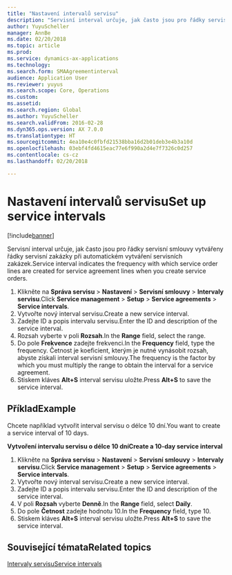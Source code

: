 ```yaml
---
title: "Nastavení intervalů servisu"
description: "Servisní interval určuje, jak často jsou pro řádky servisní smlouvy vytvářeny řádky servisní zakázky při automatickém vytváření servisních zakázek."
author: YuyuScheller
manager: AnnBe
ms.date: 02/20/2018
ms.topic: article
ms.prod: 
ms.service: dynamics-ax-applications
ms.technology: 
ms.search.form: SMAAgreementinterval
audience: Application User
ms.reviewer: yuyus
ms.search.scope: Core, Operations
ms.custom: 
ms.assetid: 
ms.search.region: Global
ms.author: YuyuScheller
ms.search.validFrom: 2016-02-28
ms.dyn365.ops.version: AX 7.0.0
ms.translationtype: HT
ms.sourcegitcommit: 4ea10e4c0fbfd21538bba16d2b01deb3e4b3a10d
ms.openlocfilehash: 03ebf4fd4615eac77e6f990a2d4e7f7326c0d257
ms.contentlocale: cs-cz
ms.lasthandoff: 02/20/2018

---
```


# <a name="set-up-service-intervals"></a><span data-ttu-id="7a5c8-103">Nastavení intervalů servisu</span><span class="sxs-lookup"><span data-stu-id="7a5c8-103">Set up service intervals</span></span>  

[!include[banner](../includes/banner.md)]

<span data-ttu-id="7a5c8-104">Servisní interval určuje, jak často jsou pro řádky servisní smlouvy vytvářeny řádky servisní zakázky při automatickém vytváření servisních zakázek.</span><span class="sxs-lookup"><span data-stu-id="7a5c8-104">Service interval indicates the frequency with which service order lines are created for service agreement lines when you create service orders.</span></span>

1. <span data-ttu-id="7a5c8-105">Klikněte na **Správa servisu** \> **Nastavení** \> **Servisní smlouvy** \> **Intervaly servisu**.</span><span class="sxs-lookup"><span data-stu-id="7a5c8-105">Click **Service management** \> **Setup** \> **Service agreements** \> **Service intervals**.</span></span>
2. <span data-ttu-id="7a5c8-106">Vytvořte nový interval servisu.</span><span class="sxs-lookup"><span data-stu-id="7a5c8-106">Create a new service interval.</span></span>
3. <span data-ttu-id="7a5c8-107">Zadejte ID a popis intervalu servisu.</span><span class="sxs-lookup"><span data-stu-id="7a5c8-107">Enter the ID and description of the service interval.</span></span>
4. <span data-ttu-id="7a5c8-108">Rozsah vyberte v poli **Rozsah**.</span><span class="sxs-lookup"><span data-stu-id="7a5c8-108">In the **Range** field, select the range.</span></span>
5. <span data-ttu-id="7a5c8-109">Do pole **Frekvence** zadejte frekvenci.</span><span class="sxs-lookup"><span data-stu-id="7a5c8-109">In the **Frequency** field, type the frequency.</span></span> <span data-ttu-id="7a5c8-110">Četnost je koeficient, kterým je nutné vynásobit rozsah, abyste získali interval servisní smlouvy.</span><span class="sxs-lookup"><span data-stu-id="7a5c8-110">The frequency is the factor by which you must multiply the range to obtain the interval for a service agreement.</span></span>
6. <span data-ttu-id="7a5c8-111">Stiskem kláves **Alt+S** interval servisu uložte.</span><span class="sxs-lookup"><span data-stu-id="7a5c8-111">Press **Alt+S** to save the service interval.</span></span>

## <a name="example"></a><span data-ttu-id="7a5c8-112">Příklad</span><span class="sxs-lookup"><span data-stu-id="7a5c8-112">Example</span></span>

<span data-ttu-id="7a5c8-113">Chcete například vytvořit interval servisu o délce 10 dní.</span><span class="sxs-lookup"><span data-stu-id="7a5c8-113">You want to create a service interval of 10 days.</span></span>

<span data-ttu-id="7a5c8-114">**Vytvoření intervalu servisu o délce 10 dní**</span><span class="sxs-lookup"><span data-stu-id="7a5c8-114">**Create a 10-day service interval**</span></span>

1. <span data-ttu-id="7a5c8-115">Klikněte na **Správa servisu** \> **Nastavení** \> **Servisní smlouvy** \> **Intervaly servisu**.</span><span class="sxs-lookup"><span data-stu-id="7a5c8-115">Click **Service management** \> **Setup** \> **Service agreements** \> **Service intervals**.</span></span>
2. <span data-ttu-id="7a5c8-116">Vytvořte nový interval servisu.</span><span class="sxs-lookup"><span data-stu-id="7a5c8-116">Create a new service interval.</span></span>
3. <span data-ttu-id="7a5c8-117">Zadejte ID a popis intervalu servisu.</span><span class="sxs-lookup"><span data-stu-id="7a5c8-117">Enter the ID and description of the service interval.</span></span>
4. <span data-ttu-id="7a5c8-118">V poli **Rozsah** vyberte **Denně**.</span><span class="sxs-lookup"><span data-stu-id="7a5c8-118">In the **Range** field, select **Daily**.</span></span>
5. <span data-ttu-id="7a5c8-119">Do pole **Četnost** zadejte hodnotu 10.</span><span class="sxs-lookup"><span data-stu-id="7a5c8-119">In the **Frequency** field, type 10.</span></span>
6. <span data-ttu-id="7a5c8-120">Stiskem kláves **Alt+S** interval servisu uložte.</span><span class="sxs-lookup"><span data-stu-id="7a5c8-120">Press **Alt+S** to save the service interval.</span></span>

## <a name="related-topics"></a><span data-ttu-id="7a5c8-121">Související témata</span><span class="sxs-lookup"><span data-stu-id="7a5c8-121">Related topics</span></span>

[<span data-ttu-id="7a5c8-122">Intervaly servisu</span><span class="sxs-lookup"><span data-stu-id="7a5c8-122">Service intervals</span></span>](service-intervals.md)  

